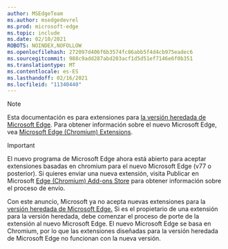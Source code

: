 ```yaml
---
author: MSEdgeTeam
ms.author: msedgedevrel
ms.prod: microsoft-edge
ms.topic: include
ms.date: 02/10/2021
ROBOTS: NOINDEX,NOFOLLOW
ms.openlocfilehash: 272097d406f6b3574fc86abb5f4d4cb975eadec6
ms.sourcegitcommit: 988c9add287abd203acf1d5d51ef7146e6f0b351
ms.translationtype: MT
ms.contentlocale: es-ES
ms.lasthandoff: 02/16/2021
ms.locfileid: "11340440"
---
```

> [!NOTE]
> Esta documentación es para extensiones para [la versión heredada de Microsoft Edge][MicrosoftSupportEdgeLegacy]. Para obtener información sobre el nuevo Microsoft Edge, vea [Microsoft Edge (Chromium) Extensions][MicrosoftEdgeExtensionsChromiumIndex].

> [!IMPORTANT]
> El nuevo programa de Microsoft Edge ahora está abierto para aceptar extensiones basadas en chromium para el nuevo Microsoft Edge \(v77 o posterior\). Si quieres enviar una nueva extensión, visita Publicar en Microsoft [Edge (Chromium) Add-ons Store][ExtensionsChromiumPublish] para obtener información sobre el proceso de envío.  
> 
> Con este anuncio, Microsoft ya no acepta nuevas extensiones para la [versión heredada de Microsoft Edge.][MicrosoftSupportEdgeLegacy] Si es el propietario de una extensión para la versión heredada, debe comenzar el proceso de porte de la extensión al nuevo Microsoft Edge.  El nuevo Microsoft Edge se basa en Chromium, por lo que las extensiones diseñadas para la versión heredada de Microsoft Edge no funcionan con la nueva versión.  
> 

<!-- links -->  

[MicrosoftEdgeExtensionsChromiumIndex]: /microsoft-edge/extensions-chromium/index "Extensiones de Microsoft Edge (Chromium)"
[ExtensionsChromiumPublish]: /microsoft-edge/extensions-chromium/publish/publish-extension "Publicar una extensión"  

[MicrosoftSupportEdgeLegacy]: https://support.microsoft.com/help/4533505/what-is-microsoft-edge-legacy "¿Qué es Microsoft Edge heredado? | Soporte técnico de Microsoft"  
